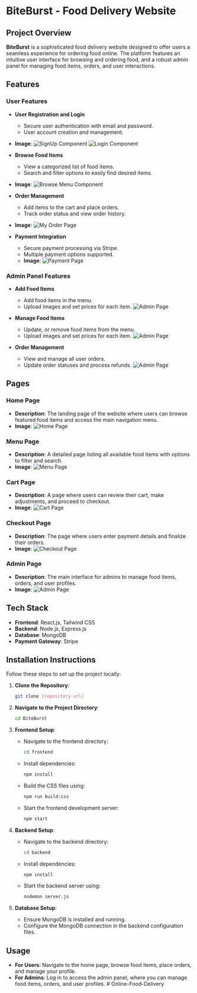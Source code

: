 # BiteBurst - Food Delivery Website

## Project Overview

**BiteBurst** is a sophisticated food delivery website designed to offer users a seamless experience for ordering food online. The platform features an intuitive user interface for browsing and ordering food, and a robust admin panel for managing food items, orders, and user interactions.

## Features

### User Features

- **User Registration and Login**
  - Secure user authentication with email and password.
  - User account creation and management.

- **Image**: ![SignUp Component](frontend/src/assets/Signup.jpeg)
![Login Component](frontend/src/assets/Login.jpeg)

- **Browse Food Items**
  - View a categorized list of food items.
  - Search and filter options to easily find desired items.
- **Image**: ![Browse Menu Component](frontend/src/assets/CategoriseMenu.jpeg)

- **Order Management**
  - Add items to the cart and place orders.
  - Track order status and view order history.
- **Image**: ![My Order Page](frontend/src/assets/MyOrdersPage.jpeg)

- **Payment Integration**
  - Secure payment processing via Stripe.
  - Multiple payment options supported.
  - **Image**: ![Payment Page](frontend/src/assets/PaymentPage.jpeg)


### Admin Panel Features

- **Add Food Items**
  - Add food items in the menu.
  - Upload images and set prices for each item.
![Admin Page](frontend/src/assets/AdminAddFoodPage.jpeg)

- **Manage Food Items**
  - Update, or remove food items from the menu.
  - Upload images and set prices for each item.
![Admin Page](frontend/src/assets/AdminFoodListPage.jpeg)

- **Order Management**
  - View and manage all user orders.
  - Update order statuses and process refunds.
![Admin Page](frontend/src/assets/AdminOrderPage.jpeg)


## Pages

### Home Page

- **Description**: The landing page of the website where users can browse featured food items and access the main navigation menu.
- **Image**: ![Home Page](frontend/src/assets/HomePage.jpeg)

### Menu Page

- **Description**: A detailed page listing all available food items with options to filter and search.
- **Image**: ![Menu Page](frontend/src/assets/MenuPage.jpeg)

### Cart Page

- **Description**: A page where users can review their cart, make adjustments, and proceed to checkout.
- **Image**: ![Cart Page](frontend/src/assets/CartPage.jpeg)

### Checkout Page

- **Description**: The page where users enter payment details and finalize their orders.
- **Image**: ![Checkout Page](frontend/src/assets/OrderPage.jpeg)

### Admin Page

- **Description**: The main interface for admins to manage food items, orders, and user profiles.
- **Image**: ![Admin Page](frontend/src/assets/AdminAddFoodPage.jpeg)

## Tech Stack

- **Frontend**: React.js, Tailwind CSS
- **Backend**: Node.js, Express.js
- **Database**: MongoDB
- **Payment Gateway**: Stripe

## Installation Instructions

Follow these steps to set up the project locally:

1. **Clone the Repository**:
   ```bash
   git clone [repository-url]
   ```

2. **Navigate to the Project Directory**:
   ```bash
   cd BiteBurst
   ```

3. **Frontend Setup**:
   - Navigate to the frontend directory:
     ```bash
     cd frontend
     ```
   - Install dependencies:
     ```bash
     npm install
     ```
   - Build the CSS files using:
     ```bash
     npm run build:css
     ```
   - Start the frontend development server:
     ```bash
     npm start
     ```

4. **Backend Setup**:
   - Navigate to the backend directory:
     ```bash
     cd backend
     ```
   - Install dependencies:
     ```bash
     npm install
     ```
   - Start the backend server using:
     ```bash
     nodemon server.js
     ```

5. **Database Setup**:
   - Ensure MongoDB is installed and running.
   - Configure the MongoDB connection in the backend configuration files.

## Usage

- **For Users**: Navigate to the home page, browse food items, place orders, and manage your profile.
- **For Admins**: Log in to access the admin panel, where you can manage food items, orders, and user profiles.
#   O n l i n e - F o o d - D e l i v e r y  
 